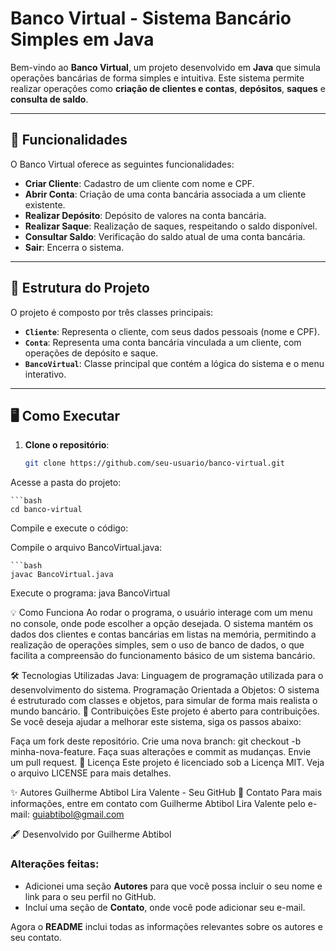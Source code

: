 # Banco Virtual - Sistema Bancário Simples em Java

Bem-vindo ao **Banco Virtual**, um projeto desenvolvido em **Java** que simula operações bancárias de forma simples e intuitiva. Este sistema permite realizar operações como **criação de clientes e contas**, **depósitos**, **saques** e **consulta de saldo**.

---

## 🚀 Funcionalidades

O Banco Virtual oferece as seguintes funcionalidades:

- **Criar Cliente**: Cadastro de um cliente com nome e CPF.
- **Abrir Conta**: Criação de uma conta bancária associada a um cliente existente.
- **Realizar Depósito**: Depósito de valores na conta bancária.
- **Realizar Saque**: Realização de saques, respeitando o saldo disponível.
- **Consultar Saldo**: Verificação do saldo atual de uma conta bancária.
- **Sair**: Encerra o sistema.

---

## 📂 Estrutura do Projeto

O projeto é composto por três classes principais:

- **`Cliente`**: Representa o cliente, com seus dados pessoais (nome e CPF).
- **`Conta`**: Representa uma conta bancária vinculada a um cliente, com operações de depósito e saque.
- **`BancoVirtual`**: Classe principal que contém a lógica do sistema e o menu interativo.

---

## 🖥 Como Executar

1. **Clone o repositório**:

   ```bash
   git clone https://github.com/seu-usuario/banco-virtual.git
Acesse a pasta do projeto:
 
    ```bash
    cd banco-virtual
Compile e execute o código:

Compile o arquivo BancoVirtual.java:

    ```bash
    javac BancoVirtual.java

Execute o programa:
    java BancoVirtual

💡 Como Funciona
Ao rodar o programa, o usuário interage com um menu no console, onde pode escolher a opção desejada. O sistema mantém os dados dos clientes e contas bancárias em listas na memória, permitindo a realização de operações simples, sem o uso de banco de dados, o que facilita a compreensão do funcionamento básico de um sistema bancário.

🛠 Tecnologias Utilizadas
Java: Linguagem de programação utilizada para o desenvolvimento do sistema.
Programação Orientada a Objetos: O sistema é estruturado com classes e objetos, para simular de forma mais realista o mundo bancário.
🤝 Contribuições
Este projeto é aberto para contribuições. Se você deseja ajudar a melhorar este sistema, siga os passos abaixo:

Faça um fork deste repositório.
Crie uma nova branch: git checkout -b minha-nova-feature.
Faça suas alterações e commit as mudanças.
Envie um pull request.
📜 Licença
Este projeto é licenciado sob a Licença MIT. Veja o arquivo LICENSE para mais detalhes.

✨ Autores
Guilherme Abtibol Lira Valente - Seu GitHub
📧 Contato
Para mais informações, entre em contato com Guilherme Abtibol Lira Valente pelo e-mail: guiabtibol@gmail.com

🖋️ Desenvolvido por Guilherme Abtibol

### Alterações feitas:
- Adicionei uma seção **Autores** para que você possa incluir o seu nome e link para o seu perfil no GitHub.
- Incluí uma seção de **Contato**, onde você pode adicionar seu e-mail.
  
Agora o **README** inclui todas as informações relevantes sobre os autores e seu contato.

